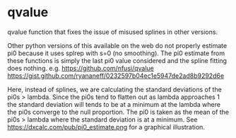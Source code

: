 # qvalue
qvalue function that fixes the issue of misused splines in other versions.

Other python versions of this available on the web do not properly estimate pi0 because it uses splrep with s=0 (no smoothing). The pi0 estimate from these functions is simply the last pi0 value considered and the spline fitting does nothing. e.g.
  https://github.com/nfusi/qvalue
  https://gist.github.com/ryananeff/0232597b04ec1e5947de2ad8b9292d6e
  
Here, instead of splines, we are calculating the standard deviations of the pi0s > lambda. Since the pi0s tend to flatten out as lambda approaches 1 the standard deviation will tends to be at a minimum at the lambda where the pi0s converge to the null proportion. The pi0 is taken as the mean of the pi0s > lambda where the standard deviation is at a minimum. See https://dxcalc.com/pub/pi0_estimate.png for a graphical illustration.
